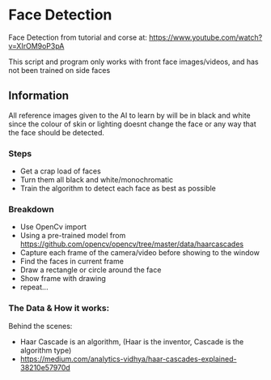 # Face Detection
Face Detection from tutorial and corse at: https://www.youtube.com/watch?v=XIrOM9oP3pA

This script and program only works with front face images/videos, and has not been trained on side faces

## Information
All reference images given to the AI to learn by will be in black and white since the colour of skin or lighting doesnt change the face or any way that the face should be detected.

### Steps
- Get a crap load of faces
- Turn them all black and white/monochromatic
- Train the algorithm to detect each face as best as possible

### Breakdown
- Use OpenCv import
- Using a pre-trained model from https://github.com/opencv/opencv/tree/master/data/haarcascades
- Capture each frame of the camera/video before showing to the window
- Find the faces in current frame
- Draw a rectangle or circle around the face
- Show frame with drawing
- repeat...

### The Data & How it works:
Behind the scenes: 
- Haar Cascade is an algorithm, (Haar is the inventor, Cascade is the algorithm type)
- https://medium.com/analytics-vidhya/haar-cascades-explained-38210e57970d